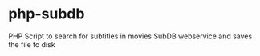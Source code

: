 php-subdb
=========

PHP Script to search for subtitles in movies SubDB webservice and saves the file to disk